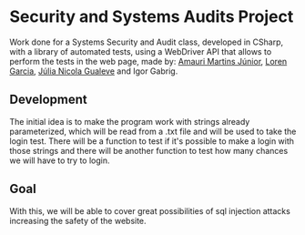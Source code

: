 # Security and Systems Audits Project
Work done for a Systems Security and Audit class, developed in CSharp, with a library of automated tests, using a WebDriver API that allows to perform the tests in the web page, made by: [Amauri Martins Júnior](https://github.com/maumauagain), [Loren Garcia](https://github.com/loren-garcia), [Júlia Nicola Gualeve](https://github.com/junicola) and Igor Gabrig.

## Development
The initial idea is to make the program work with strings already parameterized, which will be read from a .txt file and will be used to take the login test. There will be a function to test if it's possible to make a login with those strings and there will be another function to test how many chances we will have to try to login.

## Goal
With this, we will be able to cover great possibilities of sql injection attacks increasing the safety of the website.